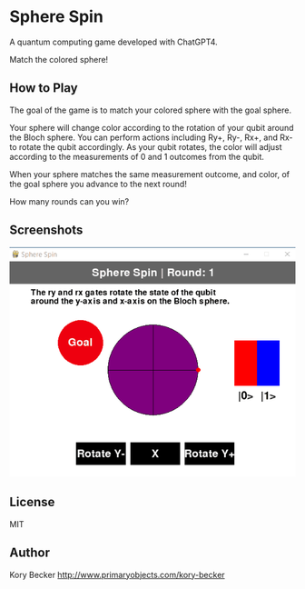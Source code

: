 Sphere Spin
===========

A quantum computing game developed with ChatGPT4.

Match the colored sphere!

## How to Play

The goal of the game is to match your colored sphere with the goal sphere.

Your sphere will change color according to the rotation of your qubit around the Bloch sphere. You can perform actions including Ry+, Ry-, Rx+, and Rx- to rotate the qubit accordingly. As your qubit rotates, the color will adjust according to the measurements of 0 and 1 outcomes from the qubit.

When your sphere matches the same measurement outcome, and color, of the goal sphere you advance to the next round!

How many rounds can you win?

## Screenshots

![Sphere Spin](images/screenshot.gif)

## License

MIT

## Author

Kory Becker http://www.primaryobjects.com/kory-becker